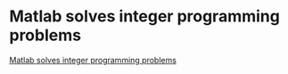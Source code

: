 # Matlab solves integer programming problems
[Matlab solves integer programming problems](https://aiwithcloud.com/2022/09/15/matlab_solves_integer_programming_problems/)
